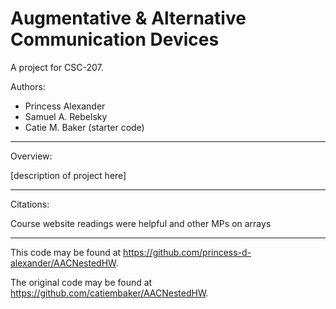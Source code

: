 # Augmentative & Alternative Communication Devices

A project for CSC-207.

Authors:

* Princess Alexander
* Samuel A. Rebelsky
* Catie M. Baker (starter code)

---

Overview:

[description of project here]

---

Citations: 

Course website readings were helpful and other MPs on arrays

---

This code may be found at <https://github.com/princess-d-alexander/AACNestedHW>. 

The original code may be found at <https://github.com/catiembaker/AACNestedHW>.
